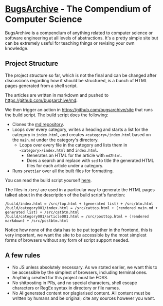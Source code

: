 # [BugsArchive](https://bugs.lewoof.xyz) - The Compendium of Computer Science

BugsArchive is a compendium of anything related to computer science or software engineering at all levels of abstractions.
It's a pretty simple site but can be extremely useful for teaching things or revising your own knowledge.

## Project Structure

The project structure so far, which is not the final and can be changed after discussions regarding how it should be structured, is a bunch of HTML pages generated from a shell script.

The articles are written in markdown and pushed to <https://github.com/bugsarchive/md>.

We then trigger an action in <https://github.com/bugsarchive/site> that runs the build script. The build script does the following:

- Clones the [md repository](https://github.com/bugsarchive/md).
- Loops over every category, writes a heading and starts a list for the category in `index.html`, and creates `<category>/index.html` based on the `main.md` under the category's directory.
  - Loops over every file in the category and lists them in `<category>/index.html` and `index.html`.
    - Generates an HTML for the article with `md2html`.
    - Does a search and replace with `sed` to title the generated HTML files for each article under a category.
- Runs `prettier` over all the built files for formatting.

You can read the build script yourself [here](https://github.com/bugsarchive/bugsarchive.github.io/blob/main/scripts/build.sh).

The files in `/src/` are used in a particular way to generate the HTML pages talked about in the description of the build script's function:

```
/build/index.html = /src/top.html + (generated list) + /src/btm.html
/build/category001/index.html = /src/cattop.html + (rendered main.md + generated list) + /src/catbtm.html
/build/category001/article001.html = /src/posttop.html + (rendered markdown) + /src/postbtm.html
```

Notice how none of the data has to be put together in the frontend, this is very important, we want the site to be accessible by the most simplest forms of browsers without any form of script support needed.

## A few rules

- No JS unless absolutely necessary. As we stated earlier, we want this to be accessible by the simplest of browsers, including terminal ones.
- Anything created for this project must be FOSS.
- No shitposting in PRs, and no special characters, shell escape characters or RegEx syntax in directory or file names.
- No AI generated content nor plagiarised content. All content must be written by humans and be original; cite any sources however you want.
